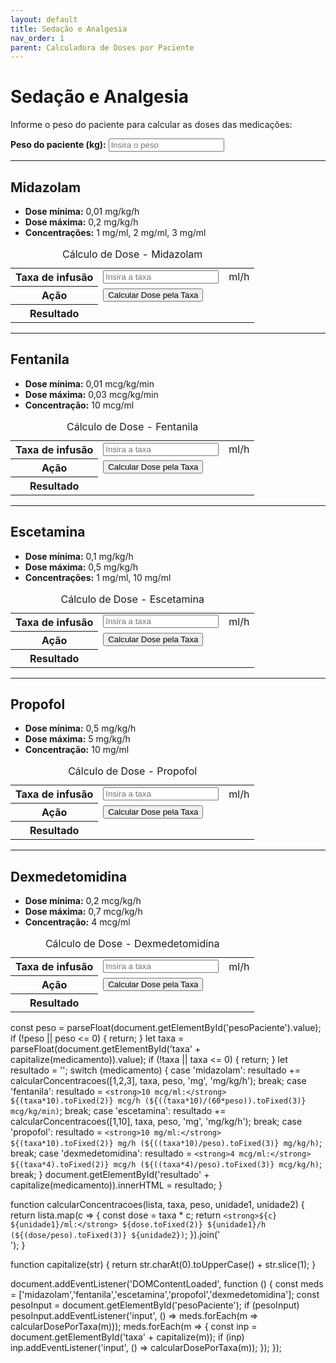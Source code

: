 ```yaml
---
layout: default
title: Sedação e Analgesia
nav_order: 1
parent: Calculadora de Doses por Paciente
---
```


# Sedação e Analgesia

Informe o peso do paciente para calcular as doses das medicações:

<div class="form-group">
  <label for="pesoPaciente"><strong>Peso do paciente (kg):</strong></label>
  <input type="number" id="pesoPaciente" placeholder="Insira o peso" min="0" step="any">
</div>

---

## Midazolam

- **Dose mínima:** 0,01 mg/kg/h
- **Dose máxima:** 0,2 mg/kg/h
- **Concentrações:** 1 mg/ml, 2 mg/ml, 3 mg/ml

<table class="calculadora" aria-describedby="tbl-midazolam-desc">
  <caption id="tbl-midazolam-desc">Cálculo de Dose - Midazolam</caption>
  <tbody>
    <tr>
      <th scope="row"><label for="taxaMidazolam">Taxa de infusão</label></th>
      <td data-label="Valor"><input type="number" id="taxaMidazolam" class="input-editavel" placeholder="Insira a taxa" min="0" step="any"></td>
      <td data-label="Unidade">ml/h</td>
    </tr>
    <tr>
      <th scope="row">Ação</th>
      <td data-label="Calcular" colspan="2"><button class="btn-calcular" onclick="calcularDosePorTaxa('midazolam')">Calcular Dose pela Taxa</button></td>
    </tr>
    <tr>
      <th scope="row">Resultado</th>
      <td data-label="Dose Calculada" colspan="2" class="resultado" id="resultadoMidazolam" aria-live="polite"></td>
    </tr>
  </tbody>
</table>

---

## Fentanila

- **Dose mínima:** 0,01 mcg/kg/min
- **Dose máxima:** 0,03 mcg/kg/min
- **Concentração:** 10 mcg/ml

<table class="calculadora" aria-describedby="tbl-fentanila-desc">
  <caption id="tbl-fentanila-desc">Cálculo de Dose - Fentanila</caption>
  <tbody>
    <tr>
      <th scope="row"><label for="taxaFentanila">Taxa de infusão</label></th>
      <td data-label="Valor"><input type="number" id="taxaFentanila" class="input-editavel" placeholder="Insira a taxa" min="0" step="any"></td>
      <td data-label="Unidade">ml/h</td>
    </tr>
    <tr>
      <th scope="row">Ação</th>
      <td data-label="Calcular" colspan="2"><button class="btn-calcular" onclick="calcularDosePorTaxa('fentanila')">Calcular Dose pela Taxa</button></td>
    </tr>
    <tr>
      <th scope="row">Resultado</th>
      <td data-label="Dose Calculada" colspan="2" class="resultado" id="resultadoFentanila" aria-live="polite"></td>
    </tr>
  </tbody>
</table>

---

## Escetamina

- **Dose mínima:** 0,1 mg/kg/h
- **Dose máxima:** 0,5 mg/kg/h
- **Concentrações:** 1 mg/ml, 10 mg/ml

<table class="calculadora" aria-describedby="tbl-escetamina-desc">
  <caption id="tbl-escetamina-desc">Cálculo de Dose - Escetamina</caption>
  <tbody>
    <tr>
      <th scope="row"><label for="taxaEscetamina">Taxa de infusão</label></th>
      <td data-label="Valor"><input type="number" id="taxaEscetamina" class="input-editavel" placeholder="Insira a taxa" min="0" step="any"></td>
      <td data-label="Unidade">ml/h</td>
    </tr>
    <tr>
      <th scope="row">Ação</th>
      <td data-label="Calcular" colspan="2"><button class="btn-calcular" onclick="calcularDosePorTaxa('escetamina')">Calcular Dose pela Taxa</button></td>
    </tr>
    <tr>
      <th scope="row">Resultado</th>
      <td data-label="Dose Calculada" colspan="2" class="resultado" id="resultadoEscetamina" aria-live="polite"></td>
    </tr>
  </tbody>
</table>

---

## Propofol

- **Dose mínima:** 0,5 mg/kg/h
- **Dose máxima:** 5 mg/kg/h
- **Concentração:** 10 mg/ml

<table class="calculadora" aria-describedby="tbl-propofol-desc">
  <caption id="tbl-propofol-desc">Cálculo de Dose - Propofol</caption>
  <tbody>
    <tr>
      <th scope="row"><label for="taxaPropofol">Taxa de infusão</label></th>
      <td data-label="Valor"><input type="number" id="taxaPropofol" class="input-editavel" placeholder="Insira a taxa" min="0" step="any"></td>
      <td data-label="Unidade">ml/h</td>
    </tr>
    <tr>
      <th scope="row">Ação</th>
      <td data-label="Calcular" colspan="2"><button class="btn-calcular" onclick="calcularDosePorTaxa('propofol')">Calcular Dose pela Taxa</button></td>
    </tr>
    <tr>
      <th scope="row">Resultado</th>
      <td data-label="Dose Calculada" colspan="2" class="resultado" id="resultadoPropofol" aria-live="polite"></td>
    </tr>
  </tbody>
</table>

---

## Dexmedetomidina

- **Dose mínima:** 0,2 mcg/kg/h
- **Dose máxima:** 0,7 mcg/kg/h
- **Concentração:** 4 mcg/ml

<table class="calculadora" aria-describedby="tbl-dexmedetomidina-desc">
  <caption id="tbl-dexmedetomidina-desc">Cálculo de Dose - Dexmedetomidina</caption>
  <tbody>
    <tr>
      <th scope="row"><label for="taxaDexmedetomidina">Taxa de infusão</label></th>
      <td data-label="Valor"><input type="number" id="taxaDexmedetomidina" class="input-editavel" placeholder="Insira a taxa" min="0" step="any"></td>
      <td data-label="Unidade">ml/h</td>
    </tr>
    <tr>
      <th scope="row">Ação</th>
      <td data-label="Calcular" colspan="2"><button class="btn-calcular" onclick="calcularDosePorTaxa('dexmedetomidina')">Calcular Dose pela Taxa</button></td>
    </tr>
    <tr>
      <th scope="row">Resultado</th>
      <td data-label="Dose Calculada" colspan="2" class="resultado" id="resultadoDexmedetomidina" aria-live="polite"></td>
    </tr>
  </tbody>
</table>

<script>
// Helper function to safely get element value or return NaN
function getNumericValue(id) {
  const element = document.getElementById(id);
  return element ? parseFloat(element.value) : NaN;
}

function calcularDosePorTaxa(medicamento) {
  const peso = getNumericValue('pesoPaciente');
  const taxaInputId = 'taxa' + capitalize(medicamento);
  const taxa = getNumericValue(taxaInputId);
  const resultadoElement = document.getElementById('resultado' + capitalize(medicamento));

  if (!resultadoElement) return; // Exit if result element doesn't exist

  // Clear previous result and check inputs
  resultadoElement.innerHTML = '';
  if (isNaN(peso) || peso <= 0) {
    resultadoElement.innerHTML = '<i>Por favor, insira um peso válido.</i>'; // Updated validation message
    return;
  }
   if (isNaN(taxa)) {
     // Don't display error if taxa is simply empty, just clear result
     // Set a message indicating taxa is needed
     resultadoElement.innerHTML = '<i>Insira a taxa de infusão.</i>';
     return;
   }
  if (taxa < 0) {
     resultadoElement.innerHTML = '<i>Taxa de infusão não pode ser negativa.</i>'; // Updated validation message
     return;
   }
   // No special message for taxa === 0, let the calculation proceed to show 0 dose.
   // if (taxa === 0) { ... }


   let resultadoHtml = '';
  let dosePorHora, dosePorPeso;

  switch (medicamento) {
    case 'midazolam':
      // Calculate for each concentration
      [1, 2, 3].forEach(c => {
        dosePorHora = taxa * c;
        dosePorPeso = dosePorHora / peso;
        resultadoHtml += `<strong>${c} mg/ml:</strong> ${dosePorHora.toFixed(2)} mg/h (${dosePorPeso.toFixed(3)} mg/kg/h)<br>`;
      });
      break;
    case 'fentanila':
      // Concentração fixa: 10 mcg/ml
      dosePorHora = taxa * 10; // mcg/h
      dosePorPeso = dosePorHora / (60 * peso); // mcg/kg/min
      resultadoHtml = `<strong>10 mcg/ml:</strong> ${dosePorHora.toFixed(2)} mcg/h (${dosePorPeso.toFixed(3)} mcg/kg/min)`;
      break;
    case 'escetamina':
       // Calculate for each concentration
      [1, 10].forEach(c => {
        dosePorHora = taxa * c;
        dosePorPeso = dosePorHora / peso;
        resultadoHtml += `<strong>${c} mg/ml:</strong> ${dosePorHora.toFixed(2)} mg/h (${dosePorPeso.toFixed(3)} mg/kg/h)<br>`;
      });
      break;
    case 'propofol':
      // Concentração fixa: 10 mg/ml
      dosePorHora = taxa * 10; // mg/h
      dosePorPeso = dosePorHora / peso; // mg/kg/h
      resultadoHtml = `<strong>10 mg/ml:</strong> ${dosePorHora.toFixed(2)} mg/h (${dosePorPeso.toFixed(3)} mg/kg/h)`;
      break;
    case 'dexmedetomidina':
      // Concentração fixa: 4 mcg/ml
      dosePorHora = taxa * 4; // mcg/h
      dosePorPeso = dosePorHora / peso; // mcg/kg/h
      resultadoHtml = `<strong>4 mcg/ml:</strong> ${dosePorHora.toFixed(2)} mcg/h (${dosePorPeso.toFixed(3)} mcg/kg/h)`;
      break;
    default:
      resultadoHtml = 'Medicamento desconhecido.';
  }
  resultadoElement.innerHTML = resultadoHtml;
}

// Removed calcularConcentracoes as logic is now inline

function capitalize(str) {
  if (!str) return '';
  return str.charAt(0).toUpperCase() + str.slice(1);
}

document.addEventListener('DOMContentLoaded', function () {
  const meds = ['midazolam', 'fentanila', 'escetamina', 'propofol', 'dexmedetomidina'];
  const pesoInput = document.getElementById('pesoPaciente');

  // Function to trigger calculation for all meds based on peso change
  function calcularTodasDoses() {
      meds.forEach(m => calcularDosePorTaxa(m));
  }

  if (pesoInput) {
      pesoInput.addEventListener('input', calcularTodasDoses);
  }

  // Add event listeners to each taxa input to recalculate its specific dose
  meds.forEach(m => {
    const taxaInput = document.getElementById('taxa' + capitalize(m));
    if (taxaInput) {
      taxaInput.addEventListener('input', () => calcularDosePorTaxa(m));
    }
    // Also trigger calculation on button click (though input event handles real-time)
    const button = taxaInput?.closest('tbody')?.querySelector('.btn-calcular');
     if (button) {
         // The onclick is already set in HTML, but ensure it calls the updated function
         // No need to add listener here if onclick attribute is present and correct
      }
   });

-   // Initial calculation run removed - calculation will trigger on input/change
-   // calcularTodasDoses(); 
 });
 </script>
   const peso = parseFloat(document.getElementById('pesoPaciente').value);
  if (!peso || peso <= 0) { return; }
  let taxa = parseFloat(document.getElementById('taxa' + capitalize(medicamento)).value);
  if (!taxa || taxa <= 0) { return; }
  let resultado = '';
  switch (medicamento) {
    case 'midazolam':
      resultado += calcularConcentracoes([1,2,3], taxa, peso, 'mg', 'mg/kg/h');
      break;
    case 'fentanila':
      resultado = `<strong>10 mcg/ml:</strong> ${(taxa*10).toFixed(2)} mcg/h (${((taxa*10)/(60*peso)).toFixed(3)} mcg/kg/min)`;
      break;
    case 'escetamina':
      resultado += calcularConcentracoes([1,10], taxa, peso, 'mg', 'mg/kg/h');
      break;
    case 'propofol':
      resultado = `<strong>10 mg/ml:</strong> ${(taxa*10).toFixed(2)} mg/h (${((taxa*10)/peso).toFixed(3)} mg/kg/h)`;
      break;
    case 'dexmedetomidina':
      resultado = `<strong>4 mcg/ml:</strong> ${(taxa*4).toFixed(2)} mcg/h (${((taxa*4)/peso).toFixed(3)} mcg/kg/h)`;
      break;
  }
  document.getElementById('resultado' + capitalize(medicamento)).innerHTML = resultado;
}

function calcularConcentracoes(lista, taxa, peso, unidade1, unidade2) {
  return lista.map(c => {
    const dose = taxa * c;
    return `<strong>${c} ${unidade1}/ml:</strong> ${dose.toFixed(2)} ${unidade1}/h (${(dose/peso).toFixed(3)} ${unidade2})`;
  }).join('<br>');
}

function capitalize(str) {
  return str.charAt(0).toUpperCase() + str.slice(1);
}

document.addEventListener('DOMContentLoaded', function () {
  const meds = ['midazolam','fentanila','escetamina','propofol','dexmedetomidina'];
  const pesoInput = document.getElementById('pesoPaciente');
  if (pesoInput) pesoInput.addEventListener('input', () => meds.forEach(m => calcularDosePorTaxa(m)));
  meds.forEach(m => {
    const inp = document.getElementById('taxa' + capitalize(m));
    if (inp) inp.addEventListener('input', () => calcularDosePorTaxa(m));
  });
});
</script>

